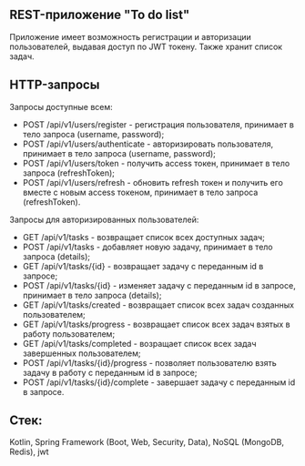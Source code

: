 ## REST-приложение "To do list"

Приложение имеет возможность регистрации и авторизации пользователей, выдавая доступ по JWT токену. Также хранит список задач.

## HTTP-запросы

Запросы доступные всем:
- POST /api/v1/users/register - регистрация пользователя, принимает в тело запроса (username, password);
- POST /api/v1/users/authenticate - авторизировать пользователя, принимает в тело запроса (username, password);
- POST /api/v1/users/token - получить access токен, принимает в тело запроса (refreshToken);
- POST /api/v1/users/refresh - обновить refresh токен и получить его вместе с новым access токеном, принимает в тело запроса (refreshToken).

Запросы для авторизированных пользователей:
- GET /api/v1/tasks - возвращает список всех доступных задач;
- POST /api/v1/tasks - добавляет новую задачу, принимает в тело запроса (details);
- GET /api/v1/tasks/{id} - возвращает задачу с переданным id в запросе;
- POST /api/v1/tasks/{id} - изменяет задачу с переданным id в запросе, принимает в тело запроса (details);
- GET /api/v1/tasks/created - возвращает список всех задач созданных пользователем;
- GET /api/v1/tasks/progress - возвращает список всех задач взятых в работу пользователем;
- GET /api/v1/tasks/completed - возращает список всех задач завершенных пользователем;
- POST /api/v1/tasks/{id}/progress - позволяет пользователю взять задачу в работу с переданным id в запросе;
- POST /api/v1/tasks/{id}/complete - завершает задачу с переданным id в запросе.

## Стек:
Kotlin, Spring Framework (Boot, Web, Security, Data), NoSQL (MongoDB, Redis), jwt
